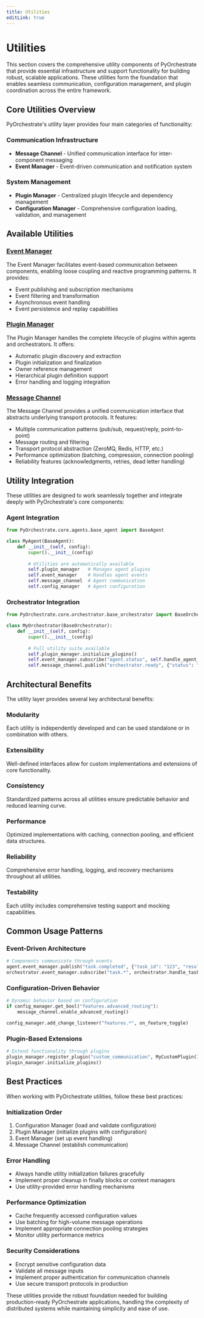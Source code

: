 ```yaml
---
title: Utilities
editLink: true
---
```


# Utilities

This section covers the comprehensive utility components of PyOrchestrate that provide essential infrastructure and support functionality for building robust, scalable applications. These utilities form the foundation that enables seamless communication, configuration management, and plugin coordination across the entire framework.

## Core Utilities Overview

PyOrchestrate's utility layer provides four main categories of functionality:

### Communication Infrastructure
- **Message Channel** - Unified communication interface for inter-component messaging
- **Event Manager** - Event-driven communication and notification system

### System Management  
- **Plugin Manager** - Centralized plugin lifecycle and dependency management
- **Configuration Manager** - Comprehensive configuration loading, validation, and management

## Available Utilities

### [Event Manager](./event-manager.md)
The Event Manager facilitates event-based communication between components, enabling loose coupling and reactive programming patterns. It provides:
- Event publishing and subscription mechanisms
- Event filtering and transformation
- Asynchronous event handling
- Event persistence and replay capabilities

### [Plugin Manager](./plugin-manager.md)  
The Plugin Manager handles the complete lifecycle of plugins within agents and orchestrators. It offers:
- Automatic plugin discovery and extraction
- Plugin initialization and finalization
- Owner reference management
- Hierarchical plugin definition support
- Error handling and logging integration

### [Message Channel](./message-channel.md)
The Message Channel provides a unified communication interface that abstracts underlying transport protocols. It features:
- Multiple communication patterns (pub/sub, request/reply, point-to-point)
- Message routing and filtering
- Transport protocol abstraction (ZeroMQ, Redis, HTTP, etc.)
- Performance optimization (batching, compression, connection pooling)
- Reliability features (acknowledgments, retries, dead letter handling)

## Utility Integration

These utilities are designed to work seamlessly together and integrate deeply with PyOrchestrate's core components:

### Agent Integration
```python
from PyOrchestrate.core.agents.base_agent import BaseAgent

class MyAgent(BaseAgent):
    def __init__(self, config):
        super().__init__(config)
        
        # Utilities are automatically available
        self.plugin_manager   # Manages agent plugins
        self.event_manager    # Handles agent events  
        self.message_channel  # Agent communication
        self.config_manager   # Agent configuration
```

### Orchestrator Integration
```python
from PyOrchestrate.core.orchestrator.base_orchestrator import BaseOrchestrator

class MyOrchestrator(BaseOrchestrator):
    def __init__(self, config):
        super().__init__(config)
        
        # Full utility suite available
        self.plugin_manager.initialize_plugins()
        self.event_manager.subscribe("agent.status", self.handle_agent_status)
        self.message_channel.publish("orchestrator.ready", {"status": "active"})
```

## Architectural Benefits

The utility layer provides several key architectural benefits:

### **Modularity**
Each utility is independently developed and can be used standalone or in combination with others.

### **Extensibility** 
Well-defined interfaces allow for custom implementations and extensions of core functionality.

### **Consistency**
Standardized patterns across all utilities ensure predictable behavior and reduced learning curve.

### **Performance**
Optimized implementations with caching, connection pooling, and efficient data structures.

### **Reliability**
Comprehensive error handling, logging, and recovery mechanisms throughout all utilities.

### **Testability**
Each utility includes comprehensive testing support and mocking capabilities.

## Common Usage Patterns

### Event-Driven Architecture
```python
# Components communicate through events
agent.event_manager.publish("task.completed", {"task_id": "123", "result": "success"})
orchestrator.event_manager.subscribe("task.*", orchestrator.handle_task_events)
```

### Configuration-Driven Behavior
```python
# Dynamic behavior based on configuration
if config_manager.get_bool("features.advanced_routing"):
    message_channel.enable_advanced_routing()

config_manager.add_change_listener("features.*", on_feature_toggle)
```

### Plugin-Based Extensions
```python
# Extend functionality through plugins
plugin_manager.register_plugin("custom_communication", MyCustomPlugin())
plugin_manager.initialize_plugins()
```

## Best Practices

When working with PyOrchestrate utilities, follow these best practices:

### **Initialization Order**
1. Configuration Manager (load and validate configuration)
2. Plugin Manager (initialize plugins with configuration)
3. Event Manager (set up event handling)
4. Message Channel (establish communication)

### **Error Handling**
- Always handle utility initialization failures gracefully
- Implement proper cleanup in finally blocks or context managers
- Use utility-provided error handling mechanisms

### **Performance Optimization**
- Cache frequently accessed configuration values
- Use batching for high-volume message operations
- Implement appropriate connection pooling strategies
- Monitor utility performance metrics

### **Security Considerations**
- Encrypt sensitive configuration data
- Validate all message inputs
- Implement proper authentication for communication channels
- Use secure transport protocols in production

These utilities provide the robust foundation needed for building production-ready PyOrchestrate applications, handling the complexity of distributed systems while maintaining simplicity and ease of use.